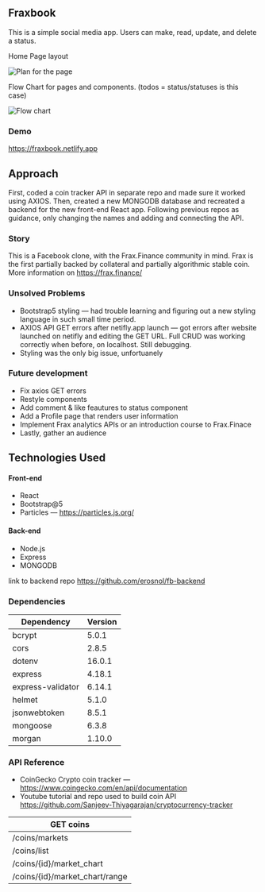 ## Fraxbook 

This is a simple social media app. Users can make, read, update, and delete a status.

Home Page layout 

![Plan for the page](./fraxbook/frax-book/img/FraxBookLanding.png)


Flow Chart for pages and components. (todos = status/statuses is this case)

![Flow chart](./fraxbook/frax-book/img/components-tree.png)

### Demo

https://fraxbook.netlify.app

## Approach

First, coded a coin tracker API in separate repo and made sure it worked using AXIOS. Then, created a new MONGODB database and recreated a backend for the new front-end React app. Following previous repos as guidance, only changing the names and adding and connecting the API.


### Story

This is a Facebook clone, with the Frax.Finance community in mind. Frax is the first partially backed by collateral and partially algorithmic stable coin. More information on https://frax.finance/


### Unsolved Problems

- Bootstrap5 styling — had trouble learning and figuring out a new styling language in such small time period. 
- AXIOS API GET errors after netifly.app launch — got errors after website launched on netifly and editing the GET URL. Full CRUD was working correctly when before, on localhost. Still debugging.
- Styling was the only big issue, unfortuanely 


### Future development 

- Fix axios GET errors 
- Restyle components
- Add comment & like feautures to status component
- Add a Profile page that renders user information 
- Implement Frax analytics APIs or an introduction course to Frax.Finace
- Lastly, gather an audience 


## Technologies Used

#### Front-end

- React
- Bootstrap@5
- Particles — https://particles.js.org/

#### Back-end

- Node.js
- Express
- MONGODB
 
 link to backend repo https://github.com/erosnol/fb-backend


### Dependencies

| Dependency         | Version |
| ------------------ | ------- |
| bcrypt             | 5.0.1   |
| cors               | 2.8.5   |
| dotenv             | 16.0.1  |
| express            | 4.18.1  |
| express-validator  | 6.14.1  |
| helmet             | 5.1.0   |
| jsonwebtoken       | 8.5.1   |
| mongoose           | 6.3.8   |
| morgan             | 1.10.0  |

### API Reference 
- CoinGecko Crypto coin tracker — https://www.coingecko.com/en/api/documentation
- Youtube tutorial and repo used to build coin API https://github.com/Sanjeev-Thiyagarajan/cryptocurrency-tracker

| GET coins                     | 
| ------------------------------|             
| /coins​/markets                |
| /coins/list                   |
| /coins/{id}/market_chart      |
| /coins/{id}/market_chart/range|

